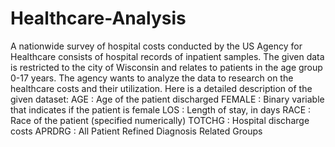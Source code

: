 # Healthcare-Analysis
A nationwide survey of hospital costs conducted by the US Agency for Healthcare consists of hospital records of inpatient samples. The given data is restricted to the city of Wisconsin and relates to patients in the age group 0-17 years. The agency wants to analyze the data to research on the healthcare costs and their utilization. Here is a detailed description of the given dataset: AGE : Age of the patient discharged FEMALE : Binary variable that indicates if the patient is female LOS : Length of stay, in days RACE : Race of the patient (specified numerically) TOTCHG : Hospital discharge costs APRDRG : All Patient Refined Diagnosis Related Groups

